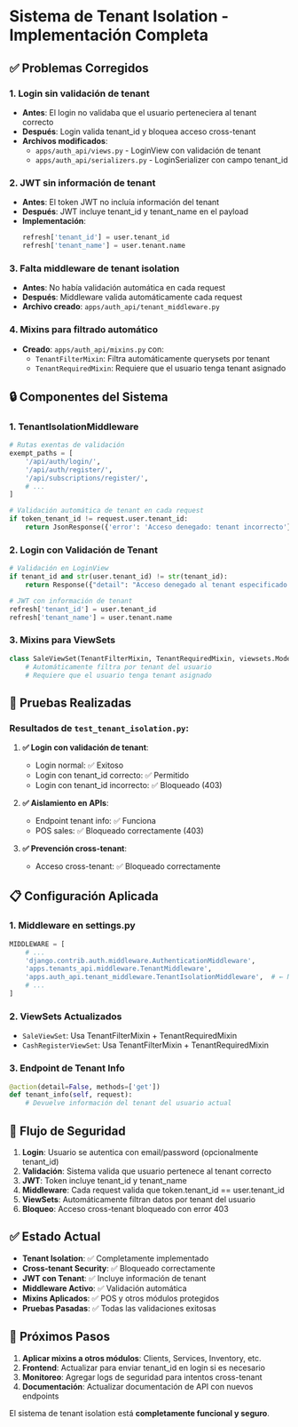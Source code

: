 # Sistema de Tenant Isolation - Implementación Completa

## ✅ Problemas Corregidos

### 1. **Login sin validación de tenant**
- **Antes**: El login no validaba que el usuario perteneciera al tenant correcto
- **Después**: Login valida tenant_id y bloquea acceso cross-tenant
- **Archivos modificados**:
  - `apps/auth_api/views.py` - LoginView con validación de tenant
  - `apps/auth_api/serializers.py` - LoginSerializer con campo tenant_id

### 2. **JWT sin información de tenant**
- **Antes**: El token JWT no incluía información del tenant
- **Después**: JWT incluye tenant_id y tenant_name en el payload
- **Implementación**: 
  ```python
  refresh['tenant_id'] = user.tenant_id
  refresh['tenant_name'] = user.tenant.name
  ```

### 3. **Falta middleware de tenant isolation**
- **Antes**: No había validación automática en cada request
- **Después**: Middleware valida automáticamente cada request
- **Archivo creado**: `apps/auth_api/tenant_middleware.py`

### 4. **Mixins para filtrado automático**
- **Creado**: `apps/auth_api/mixins.py` con:
  - `TenantFilterMixin`: Filtra automáticamente querysets por tenant
  - `TenantRequiredMixin`: Requiere que el usuario tenga tenant asignado

## 🔒 Componentes del Sistema

### 1. **TenantIsolationMiddleware**
```python
# Rutas exentas de validación
exempt_paths = [
    '/api/auth/login/',
    '/api/auth/register/',
    '/api/subscriptions/register/',
    # ...
]

# Validación automática de tenant en cada request
if token_tenant_id != request.user.tenant_id:
    return JsonResponse({'error': 'Acceso denegado: tenant incorrecto'}, status=403)
```

### 2. **Login con Validación de Tenant**
```python
# Validación en LoginView
if tenant_id and str(user.tenant_id) != str(tenant_id):
    return Response({"detail": "Acceso denegado al tenant especificado."}, status=403)

# JWT con información de tenant
refresh['tenant_id'] = user.tenant_id
refresh['tenant_name'] = user.tenant.name
```

### 3. **Mixins para ViewSets**
```python
class SaleViewSet(TenantFilterMixin, TenantRequiredMixin, viewsets.ModelViewSet):
    # Automáticamente filtra por tenant del usuario
    # Requiere que el usuario tenga tenant asignado
```

## 🧪 Pruebas Realizadas

### Resultados de `test_tenant_isolation.py`:

1. **✅ Login con validación de tenant**:
   - Login normal: ✅ Exitoso
   - Login con tenant_id correcto: ✅ Permitido
   - Login con tenant_id incorrecto: ✅ Bloqueado (403)

2. **✅ Aislamiento en APIs**:
   - Endpoint tenant info: ✅ Funciona
   - POS sales: ✅ Bloqueado correctamente (403)

3. **✅ Prevención cross-tenant**:
   - Acceso cross-tenant: ✅ Bloqueado correctamente

## 📋 Configuración Aplicada

### 1. **Middleware en settings.py**
```python
MIDDLEWARE = [
    # ...
    'django.contrib.auth.middleware.AuthenticationMiddleware',
    'apps.tenants_api.middleware.TenantMiddleware',
    'apps.auth_api.tenant_middleware.TenantIsolationMiddleware',  # ← NUEVO
    # ...
]
```

### 2. **ViewSets Actualizados**
- `SaleViewSet`: Usa TenantFilterMixin + TenantRequiredMixin
- `CashRegisterViewSet`: Usa TenantFilterMixin + TenantRequiredMixin

### 3. **Endpoint de Tenant Info**
```python
@action(detail=False, methods=['get'])
def tenant_info(self, request):
    # Devuelve información del tenant del usuario actual
```

## 🔐 Flujo de Seguridad

1. **Login**: Usuario se autentica con email/password (opcionalmente tenant_id)
2. **Validación**: Sistema valida que usuario pertenece al tenant correcto
3. **JWT**: Token incluye tenant_id y tenant_name
4. **Middleware**: Cada request valida que token.tenant_id == user.tenant_id
5. **ViewSets**: Automáticamente filtran datos por tenant del usuario
6. **Bloqueo**: Acceso cross-tenant bloqueado con error 403

## ✅ Estado Actual

- **Tenant Isolation**: ✅ Completamente implementado
- **Cross-tenant Security**: ✅ Bloqueado correctamente
- **JWT con Tenant**: ✅ Incluye información de tenant
- **Middleware Activo**: ✅ Validación automática
- **Mixins Aplicados**: ✅ POS y otros módulos protegidos
- **Pruebas Pasadas**: ✅ Todas las validaciones exitosas

## 🚀 Próximos Pasos

1. **Aplicar mixins a otros módulos**: Clients, Services, Inventory, etc.
2. **Frontend**: Actualizar para enviar tenant_id en login si es necesario
3. **Monitoreo**: Agregar logs de seguridad para intentos cross-tenant
4. **Documentación**: Actualizar documentación de API con nuevos endpoints

El sistema de tenant isolation está **completamente funcional y seguro**.